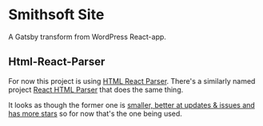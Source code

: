 # Smithsoft Site

A Gatsby transform from WordPress React-app.

## Html-React-Parser

For now this project is using [HTML React Parser](https://github.com/remarkablemark/html-react-parser).  There's a similarly named project [React HTML Parser](https://github.com/wrakky/react-html-parser) that does the same thing.

It looks as though the former one is [smaller, better at updates & issues and has more stars](https://www.npmtrends.com/html-react-parser-vs-react-html-parser-vs-react-render-html) so for now that's the one being used.